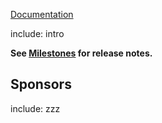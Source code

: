 [Documentation](https://github.com/VerifyTests/Verify.Bunit)

include: intro

**See [Milestones](https://github.com/VerifyTests/Verify.Bunit/milestones?state=closed) for release notes.**


## Sponsors


include: zzz